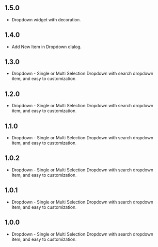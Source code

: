## 1.5.0

* Dropdown widget with decoration.

## 1.4.0

* Add New Item in Dropdown dialog.

## 1.3.0

* Dropdown - Single or Multi Selection Dropdown with search dropdown item, and easy to customization.

## 1.2.0

* Dropdown - Single or Multi Selection Dropdown with search dropdown item, and easy to customization.

## 1.1.0

* Dropdown - Single or Multi Selection Dropdown with search dropdown item, and easy to customization.

## 1.0.2

* Dropdown - Single or Multi Selection Dropdown with search dropdown item, and easy to customization.

## 1.0.1

* Dropdown - Single or Multi Selection Dropdown with search dropdown item, and easy to customization.

## 1.0.0

* Dropdown - Single or Multi Selection Dropdown with search dropdown item, and easy to customization.